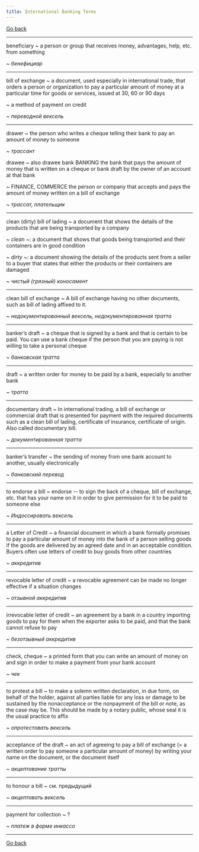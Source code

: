 ```yaml
---
title: International Banking Terms
---
```


[Go back](../index.html)

------

beneficiary
  ~ a person or group that receives money, advantages, help, etc. from something

  ~ *бенефициар*

------

bill of exchange
  ~ a document, used especially in international trade, that orders a person or organization to pay a particular amount of money at a particular time for goods or services, issued at 30, 60 or 90 days

  ~ a method of payment on credit

  ~ *переводной вексель*

------

drawer
  ~ the person who writes a cheque telling their bank to pay an amount of money to someone

  ~ *трассант*

drawee
  ~ also drawee bank BANKING the bank that pays the amount of money that is written on a cheque or bank draft by the owner of an account at that bank

  ~ FINANCE, COMMERCE the person or company that accepts and pays the amount of money written on a bill of exchange

  ~ *трассат, плательщик*

------

clean (dirty) bill of lading
  ~ a document that shows the details of the products that are being transported by a company

  ~ *clean ~*: a document that shows that goods being transported and their containers are in good condition

  ~ *dirty ~*: a document showing the details of the products sent from a seller to a buyer that states that either the products or their containers are damaged

  ~ *чистый (грязный) коносамент*

------

clean bill of exchange
  ~ A bill of exchange having no other documents, such as bill of lading affixed to it.

  ~ *недокументированный вексель, недокументированная тратта*

------

banker’s draft
  ~ a cheque that is signed by a bank and that is certain to be paid. You can use a bank cheque if the person that you are paying is not willing to take a personal cheque

  ~ *банковская тратта*

------

draft
  ~ a written order for money to be paid by a bank, especially to another bank

  ~ *тратта*

------

documentary draft
  ~ In international trading, a bill of exchange or commercial draft that is presented for payment with the required documents such as a clean bill of lading, certificate of insurance, certificate of origin. Also called documentary bill.

  ~ *документированная тратта*

------

banker’s transfer
  ~ the sending of money from one bank account to another, usually electronically

  ~ *банковский перевод*

------

to endorse a bill
  ~ endorse -- to sign the back of a cheque, bill of exchange, etc. that has your name on it in order to give permission for it to be paid to someone else

  ~ *Индоссировать вексель*

------

a Letter of Credit
  ~ a financial document in which a bank formally promises to pay a particular amount of money into the bank of a person selling goods if the goods are delivered by an agreed date and in an acceptable condition. Buyers often use letters of credit to buy goods from other countries

  ~ *аккредитив*

------

revocable letter of credit
  ~ a revocable agreement can be made no longer effective if a situation changes

  ~ *отзывной аккредитив*

------

irrevocable letter of  credit
  ~ an agreement by a bank in a country importing goods to pay for them when the exporter asks to be paid, and that the bank cannot refuse to pay

  ~ *безотзывный аккредитив*

------

check, cheque
  ~ a printed form that you can write an amount of money on and sign in order to make a payment from your bank account

  ~ *чек*

------

to protest a bill
  ~ to make a solemn written declaration, in due form, on behalf of the holder, against all parties liable for any loss or damage to be sustained by the nonacceptance or the nonpayment of the bill or note, as the case may be. This should be made by a notary public, whose seal it is the usual practice to affix

  ~ *опротестовать вексель*

------

acceptance of the draft
  ~ an act of agreeing to pay a bill of exchange (= a written order to pay someone a particular amount of money) by writing your name on the document, or the document itself

  ~ *акцептование тратты*

------

to honour a bill
  ~ см. предыдущий

  ~ *акцептовать вексель*

------

payment for collection
  ~ ?

  ~ *платеж в форме инкассо*

-------

[Go back](../index.html)
